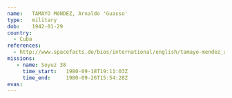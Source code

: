 ```yaml
---
name:	TAMAYO MéNDEZ, Arnaldo 'Guasso'
type:	military
dob:	1942-01-29
country:
  - Cuba
references:
  - http://www.spacefacts.de/bios/international/english/tamayo-mendez_arnaldo.htm
missions:
   - name: Soyuz 38
     time_start:   1980-09-18T19:11:03Z
     time_end:     1980-09-26T15:54:28Z
evas:
---
```

